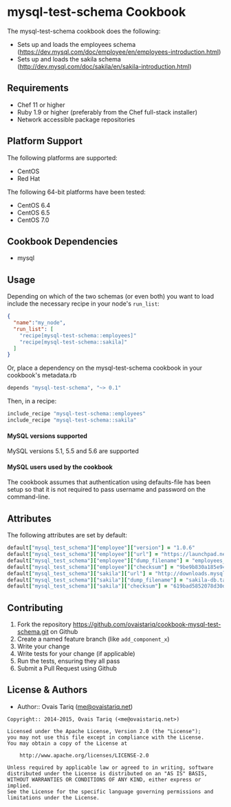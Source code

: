 mysql-test-schema Cookbook
=====================
The mysql-test-schema cookbook does the following:
- Sets up and loads the employees schema (https://dev.mysql.com/doc/employee/en/employees-introduction.html)
- Sets up and loads the sakila schema (http://dev.mysql.com/doc/sakila/en/sakila-introduction.html)

Requirements
------------
- Chef 11 or higher
- Ruby 1.9 or higher (preferably from the Chef full-stack installer)
- Network accessible package repositories

Platform Support
----------------
The following platforms are supported:
* CentOS
* Red Hat

The following 64-bit platforms have been tested:
* CentOS 6.4
* CentOS 6.5
* CentOS 7.0

Cookbook Dependencies
---------------------
- mysql

Usage
-----
Depending on which of the two schemas (or even both) you want to load include the necessary recipe in your node's `run_list`:

```json
{
  "name":"my_node",
  "run_list": [
    "recipe[mysql-test-schema::employees]"
    "recipe[mysql-test-schema::sakila]"
  ]
}
```

Or, place a dependency on the mysql-test-schema cookbook in your cookbook's  metadata.rb

```ruby
depends "mysql-test-schema", "~> 0.1"
```

Then, in a recipe:

```ruby
include_recipe "mysql-test-schema::employees"
include_recipe "mysql-test-schema::sakila"
```

#### MySQL versions supported
MySQL versions 5.1, 5.5 and 5.6 are supported

#### MySQL users used by the cookbook
The cookbook assumes that authentication using defaults-file has been setup so that it is not required to pass username and password on the command-line.

Attributes
----------
The following attributes are set by default:
```ruby
default["mysql_test_schema"]["employee"]["version"] = "1.0.6"
default["mysql_test_schema"]["employee"]["url"] = "https://launchpad.net/test-db/employees-db-1/#{node["mysql_test_schema"]["employee"]["version"]}/+download"
default["mysql_test_schema"]["employee"]["dump_filename"] = "employees_db-full-#{node["mysql_test_schema"]["employee"]["version"]}.tar.bz2"
default["mysql_test_schema"]["employee"]["checksum"] = "9be9b830a185e947758581cb06f529d1e8b675b29cde13a2860b1319b7e1cb7d"
default["mysql_test_schema"]["sakila"]["url"] = "http://downloads.mysql.com/docs"
default["mysql_test_schema"]["sakila"]["dump_filename"] = "sakila-db.tar.gz"
default["mysql_test_schema"]["sakila"]["checksum"] = "619bad5852078d30d7812492f4e75b3b4baeae99034b34a4934b3715c2abf2b8"
```

Contributing
------------
1. Fork the repository https://github.com/ovaistariq/cookbook-mysql-test-schema.git on Github
2. Create a named feature branch (like `add_component_x`)
3. Write your change
4. Write tests for your change (if applicable)
5. Run the tests, ensuring they all pass
6. Submit a Pull Request using Github

License & Authors
-----------------
- Author:: Ovais Tariq (<me@ovaistariq.net>)

```text
Copyright:: 2014-2015, Ovais Tariq (<me@ovaistariq.net>)

Licensed under the Apache License, Version 2.0 (the "License");
you may not use this file except in compliance with the License.
You may obtain a copy of the License at

    http://www.apache.org/licenses/LICENSE-2.0

Unless required by applicable law or agreed to in writing, software
distributed under the License is distributed on an "AS IS" BASIS,
WITHOUT WARRANTIES OR CONDITIONS OF ANY KIND, either express or implied.
See the License for the specific language governing permissions and
limitations under the License.
```
